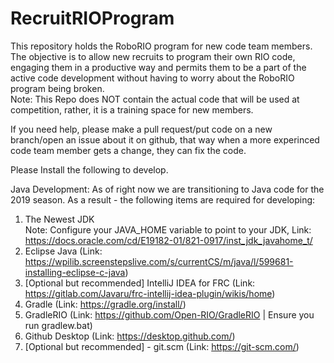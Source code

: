 # RecruitRIOProgram

This repository holds the RoboRIO program for new code team members. The objective is to allow new recruits to program their own RIO code, engaging them in a productive way and permits them to be a part of the active code development without having to worry about the RoboRIO program being broken. <br />
Note: This Repo does NOT contain the actual code that will be used at competition, rather, it is a training space for new members.

If you need help, please make a pull request/put code on a new branch/open an issue about it on github, that way when a more experinced code team member gets a change, they can fix the code.


Please Install the following to develop.

Java Development:
As of right now we are transitioning to Java code for the 2019 season. As a result - the following items are required for developing:<br />
1. The Newest JDK<br />
Note: Configure your JAVA_HOME variable to point to your JDK, Link: https://docs.oracle.com/cd/E19182-01/821-0917/inst_jdk_javahome_t/<br/>
2. Eclipse Java (Link: https://wpilib.screenstepslive.com/s/currentCS/m/java/l/599681-installing-eclipse-c-java)<br />
3. [Optional but recommended] IntelliJ IDEA for FRC (Link: https://gitlab.com/Javaru/frc-intellij-idea-plugin/wikis/home)<br />
4. Gradle (Link: https://gradle.org/install/)<br />
5. GradleRIO (Link: https://github.com/Open-RIO/GradleRIO | Ensure you run gradlew.bat)<br />
6. Github Desktop (Link: https://desktop.github.com/)
7. [Optional but recommended] - git.scm (Link: https://git-scm.com/)

